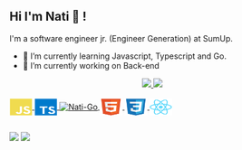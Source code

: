 ## Hi I'm Nati 🤗 !

I'm a software engineer jr. (Engineer Generation) at SumUp.
- 🌱 I’m currently learning Javascript, Typescript and Go.
- 🔭 I’m currently working on Back-end


<div align="center">
  <a href="https://github.com/nataliahisf">
  <img height="160em" src="https://github-readme-stats.vercel.app/api?username=nataliahisf&hide=stars&show_icons=true&theme=tokyonight&include_all_commits=true&count_private=true"/>
  <img height="160em" src="https://github-readme-stats.vercel.app/api/top-langs/?username=nataliahisf&layout=compact&langs_count=7&theme=tokyonight"/>
</div>
  <div style="display: inline_block"><br>
  <img align="center" alt="Nati-Js" height="30" width="40" src="https://raw.githubusercontent.com/devicons/devicon/master/icons/javascript/javascript-plain.svg">
  <img align="center" alt="Nati-Ts" height="30" width="40" src="https://raw.githubusercontent.com/devicons/devicon/master/icons/typescript/typescript-plain.svg">
<img align="center" alt="Nati-Go" height="30" width="40" src="https://cdn.jsdelivr.net/gh/devicons/devicon/icons/go/go-original.svg" />
<img align="center" alt="Nati-HTML" height="30" width="40" src="https://raw.githubusercontent.com/devicons/devicon/master/icons/html5/html5-original.svg">
 <img align="center" alt="Nati-CSS" height="30" width="40" src="https://raw.githubusercontent.com/devicons/devicon/master/icons/css3/css3-original.svg">
<img align="center" alt="Nati-React" height="30" width="40" src="https://raw.githubusercontent.com/devicons/devicon/master/icons/react/react-original.svg">
 </div>
    
  ##
    
    
<div>
    <a href = "mailto:contatorafaballerini@gmail.com"><img src="https://img.shields.io/badge/-Gmail-%23333?style=for-the-badge&logo=gmail&logoColor=white" target="_blank"></a>
  <a href="https://www.linkedin.com/in/rafaella-ballerini-45875016a" target="_blank"><img src="https://img.shields.io/badge/-LinkedIn-%230077B5?style=for-the-badge&logo=linkedin&logoColor=white" target="_blank"></a>
    </div>
          

